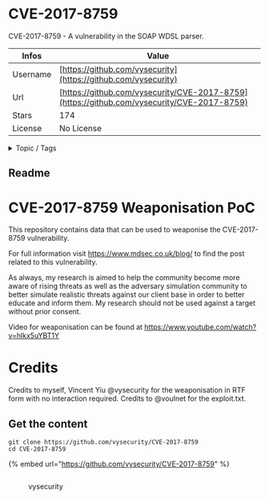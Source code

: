 # CVE-2017-8759

CVE-2017-8759 - A vulnerability in the SOAP WDSL parser.

| Infos    | Value                                                              |
| -------- | -------------------------------------------------------------------|
| Username | [https://github.com/vysecurity](https://github.com/vysecurity) |
| Url      | [https://github.com/vysecurity/CVE-2017-8759](https://github.com/vysecurity/CVE-2017-8759)                                               |
| Stars    | 174                                                          |
| License  | No License                                                        |

<details>

<summary>Topic / Tags</summary>



</details>

## Readme

CVE-2017-8759 Weaponisation PoC
===============================

This repository contains data that can be used to weaponise the CVE-2017-8759 vulnerability. 

For full information visit https://www.mdsec.co.uk/blog/ to find the post related to this vulnerability.

As always, my research is aimed to help the community become more aware of rising threats as well as the adversary simulation community to better simulate realistic threats against our client base in order to better educate and inform them. My research should not be used against a target without prior consent.

Video for weaponisation can be found at https://www.youtube.com/watch?v=hlkx5uYBT1Y

Credits
=======
Credits to myself, Vincent Yiu @vysecurity for the weaponisation in RTF form with no interaction required.
Credits to @voulnet for the exploit.txt.



## Get the content

```
git clone https://github.com/vysecurity/CVE-2017-8759
cd CVE-2017-8759
```

{% embed url="https://github.com/vysecurity/CVE-2017-8759" %}

<figure><img src="https://avatars.githubusercontent.com/u/3596242?v=4" alt=""><figcaption><p>vysecurity</p></figcaption></figure>
